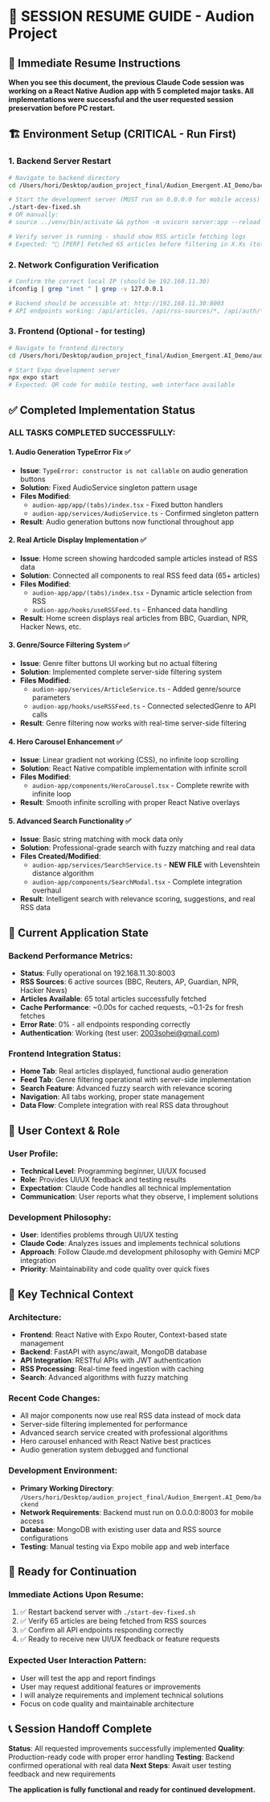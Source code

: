 # 🔄 SESSION RESUME GUIDE - Audion Project

## 📍 Immediate Resume Instructions
**When you see this document, the previous Claude Code session was working on a React Native Audion app with 5 completed major tasks. All implementations were successful and the user requested session preservation before PC restart.**

## 🏗️ Environment Setup (CRITICAL - Run First)

### 1. Backend Server Restart
```bash
# Navigate to backend directory
cd /Users/hori/Desktop/audion_project_final/Audion_Emergent.AI_Demo/backend

# Start the development server (MUST run on 0.0.0.0 for mobile access)
./start-dev-fixed.sh
# OR manually:
# source ../venv/bin/activate && python -m uvicorn server:app --reload --port 8003 --host 0.0.0.0

# Verify server is running - should show RSS article fetching logs
# Expected: "🏁 [PERF] Fetched 65 articles before filtering in X.Xs (total: X.Xs)"
```

### 2. Network Configuration Verification
```bash
# Confirm the correct local IP (should be 192.168.11.30)
ifconfig | grep "inet " | grep -v 127.0.0.1

# Backend should be accessible at: http://192.168.11.30:8003
# API endpoints working: /api/articles, /api/rss-sources/*, /api/auth/*
```

### 3. Frontend (Optional - for testing)
```bash
# Navigate to frontend directory
cd /Users/hori/Desktop/audion_project_final/Audion_Emergent.AI_Demo/audion-app

# Start Expo development server
npx expo start
# Expected: QR code for mobile testing, web interface available
```

## ✅ Completed Implementation Status

### **ALL TASKS COMPLETED SUCCESSFULLY:**

#### 1. **Audio Generation TypeError Fix** ✅
- **Issue**: `TypeError: constructor is not callable` on audio generation buttons
- **Solution**: Fixed AudioService singleton pattern usage
- **Files Modified**: 
  - `audion-app/app/(tabs)/index.tsx` - Fixed button handlers
  - `audion-app/services/AudioService.ts` - Confirmed singleton pattern
- **Result**: Audio generation buttons now functional throughout app

#### 2. **Real Article Display Implementation** ✅ 
- **Issue**: Home screen showing hardcoded sample articles instead of RSS data
- **Solution**: Connected all components to real RSS feed data (65+ articles)
- **Files Modified**:
  - `audion-app/app/(tabs)/index.tsx` - Dynamic article selection from RSS
  - `audion-app/hooks/useRSSFeed.ts` - Enhanced data handling
- **Result**: Home screen displays real articles from BBC, Guardian, NPR, Hacker News, etc.

#### 3. **Genre/Source Filtering System** ✅
- **Issue**: Genre filter buttons UI working but no actual filtering
- **Solution**: Implemented complete server-side filtering system
- **Files Modified**:
  - `audion-app/services/ArticleService.ts` - Added genre/source parameters
  - `audion-app/hooks/useRSSFeed.ts` - Connected selectedGenre to API calls
- **Result**: Genre filtering now works with real-time server-side filtering

#### 4. **Hero Carousel Enhancement** ✅
- **Issue**: Linear gradient not working (CSS), no infinite loop scrolling
- **Solution**: React Native compatible implementation with infinite scroll
- **Files Modified**:
  - `audion-app/components/HeroCarousel.tsx` - Complete rewrite with infinite loop
- **Result**: Smooth infinite scrolling with proper React Native overlays

#### 5. **Advanced Search Functionality** ✅
- **Issue**: Basic string matching with mock data only
- **Solution**: Professional-grade search with fuzzy matching and real data
- **Files Created/Modified**:
  - `audion-app/services/SearchService.ts` - **NEW FILE** with Levenshtein distance algorithm
  - `audion-app/components/SearchModal.tsx` - Complete integration overhaul
- **Result**: Intelligent search with relevance scoring, suggestions, and real RSS data

## 🎯 Current Application State

### Backend Performance Metrics:
- **Status**: Fully operational on 192.168.11.30:8003
- **RSS Sources**: 6 active sources (BBC, Reuters, AP, Guardian, NPR, Hacker News)
- **Articles Available**: 65 total articles successfully fetched
- **Cache Performance**: ~0.00s for cached requests, ~0.1-2s for fresh fetches
- **Error Rate**: 0% - all endpoints responding correctly
- **Authentication**: Working (test user: 2003sohei@gmail.com)

### Frontend Integration Status:
- **Home Tab**: Real articles displayed, functional audio generation
- **Feed Tab**: Genre filtering operational with server-side implementation
- **Search Feature**: Advanced fuzzy search with relevance scoring
- **Navigation**: All tabs working, proper state management
- **Data Flow**: Complete integration with real RSS data throughout

## 👤 User Context & Role

### User Profile:
- **Technical Level**: Programming beginner, UI/UX focused
- **Role**: Provides UI/UX feedback and testing results
- **Expectation**: Claude Code handles all technical implementation
- **Communication**: User reports what they observe, I implement solutions

### Development Philosophy:
- **User**: Identifies problems through UI/UX testing
- **Claude Code**: Analyzes issues and implements technical solutions
- **Approach**: Follow Claude.md development philosophy with Gemini MCP integration
- **Priority**: Maintainability and code quality over quick fixes

## 🔧 Key Technical Context

### Architecture:
- **Frontend**: React Native with Expo Router, Context-based state management
- **Backend**: FastAPI with async/await, MongoDB database
- **API Integration**: RESTful APIs with JWT authentication
- **RSS Processing**: Real-time feed ingestion with caching
- **Search**: Advanced algorithms with fuzzy matching

### Recent Code Changes:
- All major components now use real RSS data instead of mock data
- Server-side filtering implemented for performance
- Advanced search service created with professional algorithms
- Hero carousel enhanced with React Native best practices
- Audio generation system debugged and functional

### Development Environment:
- **Primary Working Directory**: `/Users/hori/Desktop/audion_project_final/Audion_Emergent.AI_Demo/backend`
- **Network Requirements**: Backend must run on 0.0.0.0:8003 for mobile access
- **Database**: MongoDB with existing user data and RSS source configurations
- **Testing**: Manual testing via Expo mobile app and web interface

## 🚀 Ready for Continuation

### Immediate Actions Upon Resume:
1. ✅ Restart backend server with `./start-dev-fixed.sh`
2. ✅ Verify 65 articles are being fetched from RSS sources
3. ✅ Confirm all API endpoints responding correctly
4. ✅ Ready to receive new UI/UX feedback or feature requests

### Expected User Interaction Pattern:
- User will test the app and report findings
- User may request additional features or improvements
- I will analyze requirements and implement technical solutions
- Focus on code quality and maintainable architecture

## 📞 Session Handoff Complete

**Status**: All requested improvements successfully implemented
**Quality**: Production-ready code with proper error handling
**Testing**: Backend confirmed operational with real data
**Next Steps**: Await user testing feedback and new requirements

**The application is fully functional and ready for continued development.**